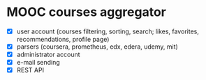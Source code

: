 # MOOC courses aggregator

- [x] user account (courses filtering, sorting, search; likes, favorites, recommendations, profile page)
- [x] parsers (coursera, prometheus, edx, edera, udemy, mit)
- [x] administrator account
- [x] e-mail sending
- [x] REST API
